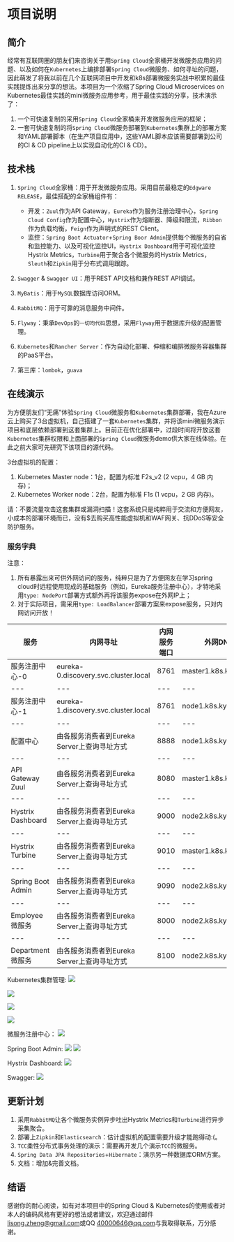 # 项目说明
## 简介

经常有互联网圈的朋友们来咨询关于用``Spring Cloud``全家桶开发微服务应用的问题、以及如何在``Kubernetes``上编排部署``Spring Cloud``微服务、如何寻址的问题，因此萌发了将我以前在几个互联网项目中开发和k8s部署微服务实战中积累的最佳实践提炼出来分享的想法。本项目为一个浓缩了Spring Cloud Microservices on Kubernetes最佳实践的mini微服务应用参考，用于最佳实践的分享，技术演示了：

1. 一个可快速复制的采用``Spring Cloud``全家桶来开发微服务应用的框架；
2. 一套可快速复制的将``Spring Cloud``微服务部署到``Kubernetes``集群上的部署方案和YAML部署脚本（在生产项目应用中，这些YAML脚本应该需要部署到公司的CI & CD pipeline上以实现自动化的CI & CD）。


## 技术栈

1. ``Spring Cloud``全家桶：用于开发微服务应用。采用目前最稳定的``Edgware RELEASE``，最佳搭配的全家桶组件有：
    - 开发：``Zuul``作为API Gateway，``Eureka``作为服务注册治理中心，``Spring Cloud Config``作为配置中心，``Hystrix``作为熔断器、降级和限流，``Ribbon``作为负载均衡，``Feign``作为声明式的REST Client。
    - 监控：``Spring Boot Actuator``+``Spring Boor Admin``提供每个微服务的自省和监控能力、以及可视化监控UI，``Hystrix Dashboard``用于可视化监控Hystrix Metrics，``Turbine``用于聚合各个微服务的Hystrix Metrics，``Sleuth``和``Zipkin``用于分布式调用跟踪。

2. ``Swagger`` & ``Swagger UI``：用于REST API文档和兼作REST API调试。

3. ``MyBatis``：用于``MySQL``数据库访问ORM。

4. ``RabbitMQ``：用于可靠的消息服务中间件。

5. ``Flyway``：秉承``DevOps``的``一切均代码``思想，采用``Flyway``用于数据库升级的配置管理。

6. ``Kubernetes``和``Rancher Server``：作为自动化部署、伸缩和编排微服务容器集群的PaaS平台。

7. 第三库：``lombok``，``guava``


## 在线演示

为方便朋友们“无痛”体验``Spring Cloud``微服务和``Kubernetes``集群部署，我在Azure云上购买了3台虚拟机，自己搭建了一套``Kubernetes``集群，并将该mini微服务演示项目和底层依赖部署到这套集群上。目前正在优化部署中，过段时间将开放这套``Kubernetes``集群权限和上面部署的``Spring Cloud``微服务demo供大家在线体验。在此之前大家可先研究下该项目的源代码。

3台虚拟机的配置：
1. Kubernetes Master node：1台，配置为标准 F2s_v2 (2 vcpu，4 GB 内存)；
2. Kubernetes Worker node：2台，配置为标准 F1s (1 vcpu，2 GB 内存)。

请：不要流量攻击这套集群或漏洞扫描！这套系统只是纯粹用于交流和方便网友，小成本的部署环境而已，没有$去购买高性能虚拟机和WAF网关、抗DDoS等安全防护服务。

### 服务字典

注意：
1. 所有暴露出来可供外网访问的服务，纯粹只是为了方便网友在学习spring cloud时远程使用现成的基础服务（例如，Eureka服务注册中心），才特地采用``type: NodePort``部署方式额外再将该服务expose在外网IP上；
2. 对于实际项目，需采用``type: LoadBalancer``部署方案来expose服务，只对内网访问开放！

服务 | 内网寻址 | 内网服务端口 | 外网DNS寻址 | 外网服务端口
---|---|---|---|---
服务注册中心-0 | eureka-0.discovery.svc.cluster.local | 8761 | master1.k8s.kyletiger.com | 38761
---|---|---|---|---
服务注册中心-1 | eureka-1.discovery.svc.cluster.local | 8761 | node1.k8s.kyletiger.com | 38762
---|---|---|---|---
配置中心 | 由各服务消费者到Eureka Server上查询寻址方式 | 8888 | node1.k8s.kyletiger.com | 38888
---|---|---|---|---
API Gateway Zuul | 由各服务消费者到Eureka Server上查询寻址方式 | 8080 | master1.k8s.kyletiger.com | 38080
---|---|---|---|---
Hystrix Dashboard | 由各服务消费者到Eureka Server上查询寻址方式 | 9000 | node2.k8s.kyletiger.com | 39000
---|---|---|---|---
Hystrix Turbine | 由各服务消费者到Eureka Server上查询寻址方式 | 9010 | master1.k8s.kyletiger.com | 39010
---|---|---|---|---
Spring Boot Admin | 由各服务消费者到Eureka Server上查询寻址方式 | 9090 | node2.k8s.kyletiger.com | 39090
---|---|---|---|---
Employee微服务 | 由各服务消费者到Eureka Server上查询寻址方式 | 8000 | node2.k8s.kyletiger.com | 38000
---|---|---|---|---
Department微服务 | 由各服务消费者到Eureka Server上查询寻址方式 | 8100 | node2.k8s.kyletiger.com | 38100


Kubernetes集群管理:
![](images/2018-12-13-02-50-08.png)

![](images/2018-12-16-21-28-39.png)

![](images/2018-12-16-21-29-59.png)

![](images/2018-12-13-03-07-37.png)

微服务注册中心：
![](images/2018-12-14-01-45-04.png)

Spring Boot Admin:
![](images/2018-12-16-21-38-21.png)
![](images/2018-12-16-21-37-52.png)

Hystrix Dashboard:
![](images/2018-12-14-01-49-17.png)

Swagger:
![](images/2018-12-14-01-50-37.png)


## 更新计划

1. 采用``RabbitMQ``让各个微服务实例异步吐出Hystrix Metrics和``Turbine``进行异步采集聚合。
2. 部署上``Zipkin``和``Elasticsearch``：估计虚拟机的配置需要升级才能跑得动:(。
3. ``TCC``柔性分布式事务处理的演示：需要再开发几个演示``TCC``的微服务。
4. ``Spring Data JPA Repositories``+``Hibernate``：演示另一种数据库ORM方案。
5. 文档：增加&完善文档。


## 结语
感谢你的耐心阅读，如有对本项目中的Spring Cloud & Kubernetes的使用或者对本人的编码风格有更好的想法或者建议，欢迎通过邮件 <lisong.zheng@gmail.com>或QQ <40000646@qq.com>与我取得联系，万分感谢。
